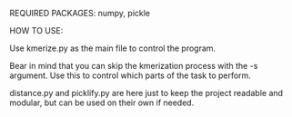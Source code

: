 REQUIRED PACKAGES: numpy, pickle

HOW TO USE:

Use kmerize.py as the main file to control the program. 

Bear in mind that you can skip the kmerization process with the -s argument.
Use this to control which parts of the task to perform. 

distance.py and picklify.py are here just to keep the project readable and modular, but can be used on their own if needed. 